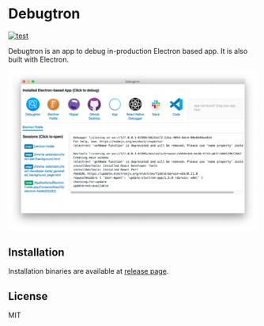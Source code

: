 # Debugtron

[![test](https://github.com/pd4d10/debugtron/workflows/test/badge.svg)](https://github.com/pd4d10/debugtron/actions)

Debugtron is an app to debug in-production Electron based app. It is also built with Electron.

![Screenshot](assets/0.png)

## Installation

Installation binaries are available at [release page](https://github.com/pd4d10/debugtron/releases).

## License

MIT
